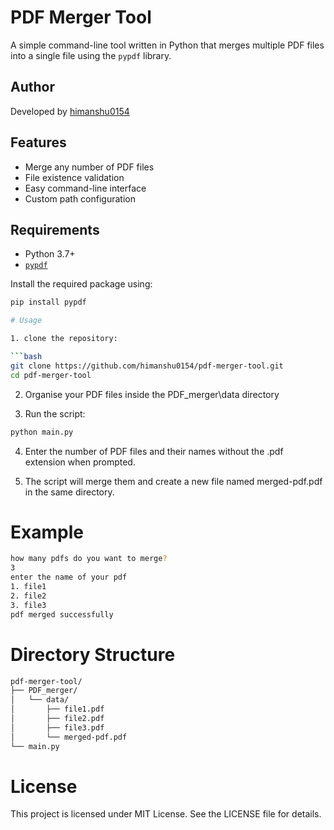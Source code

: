 # PDF Merger Tool

A simple command-line tool written in Python that merges multiple PDF files into a single file using the `pypdf` library.

## Author

Developed by [himanshu0154](https://github.com/himanshu0154)

## Features

- Merge any number of PDF files
- File existence validation
- Easy command-line interface
- Custom path configuration

## Requirements

- Python 3.7+
- [`pypdf`](https://pypi.org/project/pypdf/)

Install the required package using:

```bash
pip install pypdf

# Usage

1. clone the repository:

```bash
git clone https://github.com/himanshu0154/pdf-merger-tool.git
cd pdf-merger-tool
```

2. Organise your PDF files inside the PDF_merger\data directory

3. Run the script:

```bash
python main.py
```

4. Enter the number of PDF files and their names without the .pdf extension when prompted.


5. The script will merge them and create a new file named merged-pdf.pdf in the same directory.

# Example 

```bash
how many pdfs do you want to merge?
3
enter the name of your pdf
1. file1
2. file2
3. file3
pdf merged successfully
```

# Directory Structure

```bash
pdf-merger-tool/
├── PDF_merger/
│   └── data/
│       ├── file1.pdf
│       ├── file2.pdf
│       ├── file3.pdf
│       └── merged-pdf.pdf
└── main.py
```

# License

This project is licensed under MIT License. See the LICENSE file for details.
